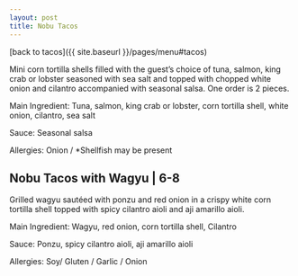 ```yaml
---
layout: post
title: Nobu Tacos
---
```


[back to tacos]({{ site.baseurl }}/pages/menu#tacos)

Mini corn tortilla shells filled with the guest’s choice of tuna, salmon, king crab or lobster seasoned with sea salt and topped with chopped white onion and cilantro accompanied with seasonal salsa. One order is 2 pieces.

Main Ingredient: Tuna, salmon, king crab or lobster, corn tortilla shell, white onion, cilantro, sea salt 

Sauce: Seasonal salsa

Allergies: Onion / *Shellfish may be present

## Nobu Tacos with Wagyu | 6-8

Grilled wagyu sautéed with ponzu and red onion in a crispy white corn tortilla shell topped with spicy cilantro aioli and aji amarillo aioli.

Main Ingredient: Wagyu, red onion, corn tortilla shell, Cilantro

Sauce: Ponzu, spicy cilantro aioli, aji amarillo aioli 

Allergies: Soy/ Gluten / Garlic / Onion
    